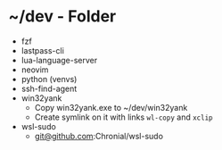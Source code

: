 # ~/dev - Folder

- fzf
- lastpass-cli
- lua-language-server
- neovim
- python (venvs)
- ssh-find-agent
- win32yank
    - Copy win32yank.exe to ~/dev/win32yank
    - Create symlink on it with links `wl-copy` and `xclip`
- wsl-sudo
    - git@github.com:Chronial/wsl-sudo 
